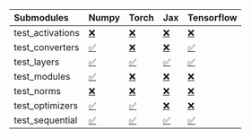 | Submodules       | Numpy                                                                                                                           | Torch                                                                                                                           | Jax                                                                                                                             | Tensorflow                                                                                                                      |
|:-----------------|:--------------------------------------------------------------------------------------------------------------------------------|:--------------------------------------------------------------------------------------------------------------------------------|:--------------------------------------------------------------------------------------------------------------------------------|:--------------------------------------------------------------------------------------------------------------------------------|
| test_activations | <a href="https://github.com/unifyai/ivy/runs/8048190737?check_suite_focus=true" rel="noopener noreferrer" target="_blank">❌</a> | <a href="https://github.com/unifyai/ivy/runs/8048190911?check_suite_focus=true" rel="noopener noreferrer" target="_blank">❌</a> | <a href="https://github.com/unifyai/ivy/runs/8048191191?check_suite_focus=true" rel="noopener noreferrer" target="_blank">❌</a> | <a href="https://github.com/unifyai/ivy/runs/8048191427?check_suite_focus=true" rel="noopener noreferrer" target="_blank">❌</a> |
| test_converters  | <a href="https://github.com/unifyai/ivy/runs/8048190764?check_suite_focus=true" rel="noopener noreferrer" target="_blank">✅</a> | <a href="https://github.com/unifyai/ivy/runs/8048190943?check_suite_focus=true" rel="noopener noreferrer" target="_blank">❌</a> | <a href="https://github.com/unifyai/ivy/runs/8048191233?check_suite_focus=true" rel="noopener noreferrer" target="_blank">❌</a> | <a href="https://github.com/unifyai/ivy/runs/8048191464?check_suite_focus=true" rel="noopener noreferrer" target="_blank">✅</a> |
| test_layers      | <a href="https://github.com/unifyai/ivy/runs/8048190782?check_suite_focus=true" rel="noopener noreferrer" target="_blank">✅</a> | <a href="https://github.com/unifyai/ivy/runs/8048190978?check_suite_focus=true" rel="noopener noreferrer" target="_blank">✅</a> | <a href="https://github.com/unifyai/ivy/runs/8048191275?check_suite_focus=true" rel="noopener noreferrer" target="_blank">✅</a> | <a href="https://github.com/unifyai/ivy/runs/8048191519?check_suite_focus=true" rel="noopener noreferrer" target="_blank">✅</a> |
| test_modules     | <a href="https://github.com/unifyai/ivy/runs/8048190806?check_suite_focus=true" rel="noopener noreferrer" target="_blank">✅</a> | <a href="https://github.com/unifyai/ivy/runs/8048191014?check_suite_focus=true" rel="noopener noreferrer" target="_blank">❌</a> | <a href="https://github.com/unifyai/ivy/runs/8048191305?check_suite_focus=true" rel="noopener noreferrer" target="_blank">❌</a> | <a href="https://github.com/unifyai/ivy/runs/8048191540?check_suite_focus=true" rel="noopener noreferrer" target="_blank">❌</a> |
| test_norms       | <a href="https://github.com/unifyai/ivy/runs/8048190831?check_suite_focus=true" rel="noopener noreferrer" target="_blank">❌</a> | <a href="https://github.com/unifyai/ivy/runs/8048191064?check_suite_focus=true" rel="noopener noreferrer" target="_blank">❌</a> | <a href="https://github.com/unifyai/ivy/runs/8048191334?check_suite_focus=true" rel="noopener noreferrer" target="_blank">❌</a> | <a href="https://github.com/unifyai/ivy/runs/8048191577?check_suite_focus=true" rel="noopener noreferrer" target="_blank">❌</a> |
| test_optimizers  | <a href="https://github.com/unifyai/ivy/runs/8048190854?check_suite_focus=true" rel="noopener noreferrer" target="_blank">✅</a> | <a href="https://github.com/unifyai/ivy/runs/8048191108?check_suite_focus=true" rel="noopener noreferrer" target="_blank">✅</a> | <a href="https://github.com/unifyai/ivy/runs/8048191363?check_suite_focus=true" rel="noopener noreferrer" target="_blank">❌</a> | <a href="https://github.com/unifyai/ivy/runs/8048191606?check_suite_focus=true" rel="noopener noreferrer" target="_blank">❌</a> |
| test_sequential  | <a href="https://github.com/unifyai/ivy/runs/8048190878?check_suite_focus=true" rel="noopener noreferrer" target="_blank">✅</a> | <a href="https://github.com/unifyai/ivy/runs/8048191148?check_suite_focus=true" rel="noopener noreferrer" target="_blank">✅</a> | <a href="https://github.com/unifyai/ivy/runs/8048191391?check_suite_focus=true" rel="noopener noreferrer" target="_blank">✅</a> | <a href="https://github.com/unifyai/ivy/runs/8048191637?check_suite_focus=true" rel="noopener noreferrer" target="_blank">✅</a> |